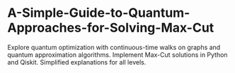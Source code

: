 # A-Simple-Guide-to-Quantum-Approaches-for-Solving-Max-Cut
Explore quantum optimization with continuous-time walks on graphs and quantum approximation algorithms. Implement Max-Cut solutions in Python and Qiskit. Simplified explanations for all levels.
